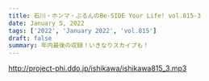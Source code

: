 ```yaml
---
title: 石川・ホンマ・ぶるんのBe-SIDE Your Life! vol.815-3
date: January 5, 2022
tags: ['2022', 'January 2022', 'vol.815']
draft: false
summary: 年内最後の収録！いきなりスカイプも！
---
```


http://project-phi.ddo.jp/ishikawa/ishikawa815_3.mp3